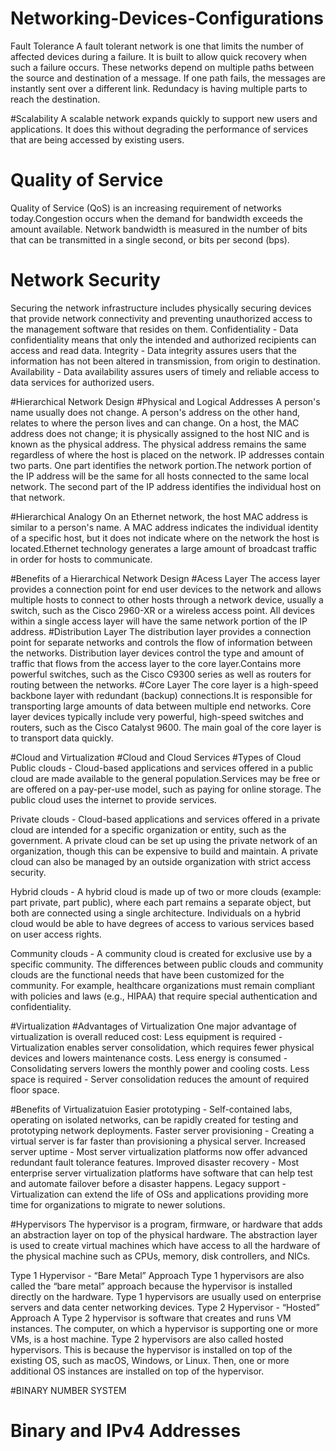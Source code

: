 # Networking-Devices-Configurations
Fault Tolerance
A fault tolerant network is one that limits the number of affected devices during a failure. It is built to allow quick recovery when such a failure occurs. These networks depend on multiple paths between the source and destination of a message. If one path fails, the messages are instantly sent over a different link.
Redundacy is having multiple parts to reach the destination.

#Scalability
A scalable network expands quickly to support new users and applications. It does this without degrading the performance of services that are being accessed by existing users.

# Quality of Service
Quality of Service (QoS) is an increasing requirement of networks today.Congestion occurs when the demand for bandwidth exceeds the amount available.
 Network bandwidth is measured in the number of bits that can be transmitted in a single second, or bits per second (bps).

# Network Security
Securing the network infrastructure includes physically securing devices that provide network connectivity and preventing unauthorized access to the management software that resides on them.
Confidentiality - Data confidentiality means that only the intended and authorized recipients can access and read data.
Integrity - Data integrity assures users that the information has not been altered in transmission, from origin to destination.
Availability - Data availability assures users of timely and reliable access to data services for authorized users.

#Hierarchical Network Design
  #Physical and Logical Addresses
A person's name usually does not change. A person's address on the other hand, relates to where the person lives and can change. On a host, the MAC address does not change; it is physically assigned to the host NIC and is known as the physical address. The physical address remains the same regardless of where the host is placed on the network.
IP addresses contain two parts. One part identifies the network portion.The network portion of the IP address will be the same for all hosts connected to the same local network. The second part of the IP address identifies the individual host on that network. 

#Hierarchical Analogy
On an Ethernet network, the host MAC address is similar to a person's name. A MAC address indicates the individual identity of a specific host, but it does not indicate where on the network the host is located.Ethernet technology generates a large amount of broadcast traffic in order for hosts to communicate.

#Benefits of a Hierarchical Network Design
#Acess Layer
The access layer provides a connection point for end user devices to the network and allows multiple hosts to connect to other hosts through a network device, usually a switch, such as the Cisco 2960-XR or a wireless access point. All devices within a single access layer will have the same network portion of the IP address.
#Distribution Layer
The distribution layer provides a connection point for separate networks and controls the flow of information between the networks.
Distribution layer devices control the type and amount of traffic that flows from the access layer to the core layer.Contains more powerful switches, such as the Cisco C9300 series as well as routers for routing between the networks.
#Core Layer
The core layer is a high-speed backbone layer with redundant (backup) connections.It is responsible for transporting large amounts of data between multiple end networks.
Core layer devices typically include very powerful, high-speed switches and routers, such as the Cisco Catalyst 9600. The main goal of the core layer is to transport data quickly.

#Cloud and Virtualization
 #Cloud and Cloud Services
  #Types of Cloud
Public clouds - Cloud-based applications and services offered in a public cloud are made available to the general population.Services may be free or are offered on a pay-per-use model, such as paying for online storage. The public cloud uses the internet to provide services.

Private clouds - Cloud-based applications and services offered in a private cloud are intended for a specific organization or entity, such as the government. A private cloud can be set up using the private network of an organization, though this can be expensive to build and maintain. A private cloud can also be managed by an outside organization with strict access security.

Hybrid clouds - A hybrid cloud is made up of two or more clouds (example: part private, part public), where each part remains a separate object, but both are connected using a single architecture. Individuals on a hybrid cloud would be able to have degrees of access to various services based on user access rights.

Community clouds - A community cloud is created for exclusive use by a specific community. The differences between public clouds and community clouds are the functional needs that have been customized for the community. For example, healthcare organizations must remain compliant with policies and laws (e.g., HIPAA) that require special authentication and confidentiality.

#Virtualization
#Advantages of Virtualization
One major advantage of virtualization is overall reduced cost:
Less equipment is required - Virtualization enables server consolidation, which requires fewer physical devices and lowers maintenance costs.
Less energy is consumed - Consolidating servers lowers the monthly power and cooling costs.
Less space is required - Server consolidation reduces the amount of required floor space.

#Benefits of Virtualizatuion
Easier prototyping - Self-contained labs, operating on isolated networks, can be rapidly created for testing and prototyping network deployments.
Faster server provisioning - Creating a virtual server is far faster than provisioning a physical server.
Increased server uptime - Most server virtualization platforms now offer advanced redundant fault tolerance features.
Improved disaster recovery - Most enterprise server virtualization platforms have software that can help test and automate failover before a disaster happens.
Legacy support - Virtualization can extend the life of OSs and applications providing more time for organizations to migrate to newer solutions.

#Hypervisors
The hypervisor is a program, firmware, or hardware that adds an abstraction layer on top of the physical hardware. The abstraction layer is used to create virtual machines which have access to all the hardware of the physical machine such as CPUs, memory, disk controllers, and NICs.

Type 1 Hypervisor - “Bare Metal” Approach
Type 1 hypervisors are also called the “bare metal” approach because the hypervisor is installed directly on the hardware. Type 1 hypervisors are usually used on enterprise servers and data center networking devices.
Type 2 Hypervisor - “Hosted” Approach
A Type 2 hypervisor is software that creates and runs VM instances. The computer, on which a hypervisor is supporting one or more VMs, is a host machine. Type 2 hypervisors are also called hosted hypervisors. This is because the hypervisor is installed on top of the existing OS, such as macOS, Windows, or Linux. Then, one or more additional OS instances are installed on top of the hypervisor.

#BINARY NUMBER SYSTEM
# Binary and IPv4 Addresses
